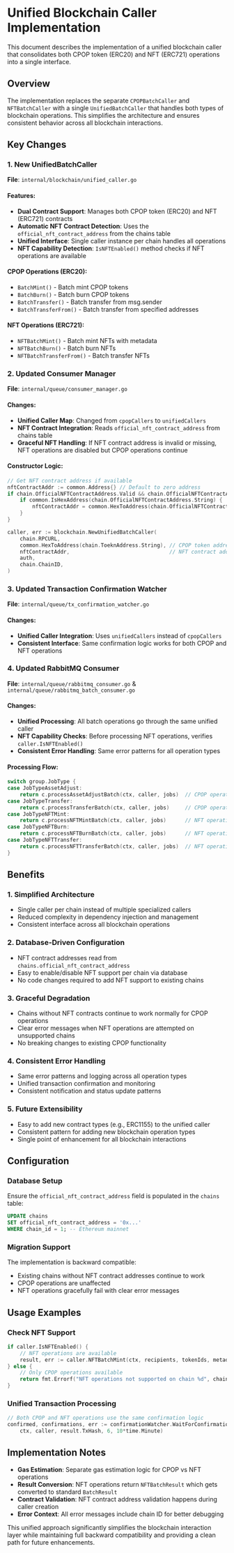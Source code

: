# Unified Blockchain Caller Implementation

This document describes the implementation of a unified blockchain caller that consolidates both CPOP token (ERC20) and NFT (ERC721) operations into a single interface.

## Overview

The implementation replaces the separate `CPOPBatchCaller` and `NFTBatchCaller` with a single `UnifiedBatchCaller` that handles both types of blockchain operations. This simplifies the architecture and ensures consistent behavior across all blockchain interactions.

## Key Changes

### 1. New UnifiedBatchCaller

**File**: `internal/blockchain/unified_caller.go`

#### Features:
- **Dual Contract Support**: Manages both CPOP token (ERC20) and NFT (ERC721) contracts
- **Automatic NFT Contract Detection**: Uses the `official_nft_contract_address` from the chains table
- **Unified Interface**: Single caller instance per chain handles all operations
- **NFT Capability Detection**: `IsNFTEnabled()` method checks if NFT operations are available

#### CPOP Operations (ERC20):
- `BatchMint()` - Batch mint CPOP tokens
- `BatchBurn()` - Batch burn CPOP tokens  
- `BatchTransfer()` - Batch transfer from msg.sender
- `BatchTransferFrom()` - Batch transfer from specified addresses

#### NFT Operations (ERC721):
- `NFTBatchMint()` - Batch mint NFTs with metadata
- `NFTBatchBurn()` - Batch burn NFTs
- `NFTBatchTransferFrom()` - Batch transfer NFTs

### 2. Updated Consumer Manager

**File**: `internal/queue/consumer_manager.go`

#### Changes:
- **Unified Caller Map**: Changed from `cpopCallers` to `unifiedCallers`
- **NFT Contract Integration**: Reads `official_nft_contract_address` from chains table
- **Graceful NFT Handling**: If NFT contract address is invalid or missing, NFT operations are disabled but CPOP operations continue

#### Constructor Logic:
```go
// Get NFT contract address if available
nftContractAddr := common.Address{} // Default to zero address
if chain.OfficialNFTContractAddress.Valid && chain.OfficialNFTContractAddress.String != "" {
    if common.IsHexAddress(chain.OfficialNFTContractAddress.String) {
        nftContractAddr = common.HexToAddress(chain.OfficialNFTContractAddress.String)
    }
}

caller, err := blockchain.NewUnifiedBatchCaller(
    chain.RPCURL,
    common.HexToAddress(chain.ToeknAddress.String), // CPOP token address
    nftContractAddr,                                // NFT contract address
    auth,
    chain.ChainID,
)
```

### 3. Updated Transaction Confirmation Watcher

**File**: `internal/queue/tx_confirmation_watcher.go`

#### Changes:
- **Unified Caller Integration**: Uses `unifiedCallers` instead of `cpopCallers`
- **Consistent Interface**: Same confirmation logic works for both CPOP and NFT operations

### 4. Updated RabbitMQ Consumer

**File**: `internal/queue/rabbitmq_consumer.go` & `internal/queue/rabbitmq_batch_consumer.go`

#### Changes:
- **Unified Processing**: All batch operations go through the same unified caller
- **NFT Capability Checks**: Before processing NFT operations, verifies `caller.IsNFTEnabled()`
- **Consistent Error Handling**: Same error patterns for all operation types

#### Processing Flow:
```go
switch group.JobType {
case JobTypeAssetAdjust:
    return c.processAssetAdjustBatch(ctx, caller, jobs)  // CPOP operations
case JobTypeTransfer:
    return c.processTransferBatch(ctx, caller, jobs)     // CPOP operations
case JobTypeNFTMint:
    return c.processNFTMintBatch(ctx, caller, jobs)      // NFT operations
case JobTypeNFTBurn:
    return c.processNFTBurnBatch(ctx, caller, jobs)      // NFT operations
case JobTypeNFTTransfer:
    return c.processNFTTransferBatch(ctx, caller, jobs)  // NFT operations
}
```

## Benefits

### 1. **Simplified Architecture**
- Single caller per chain instead of multiple specialized callers
- Reduced complexity in dependency injection and management
- Consistent interface across all blockchain operations

### 2. **Database-Driven Configuration**
- NFT contract addresses read from `chains.official_nft_contract_address`
- Easy to enable/disable NFT support per chain via database
- No code changes required to add NFT support to existing chains

### 3. **Graceful Degradation**
- Chains without NFT contracts continue to work normally for CPOP operations
- Clear error messages when NFT operations are attempted on unsupported chains
- No breaking changes to existing CPOP functionality

### 4. **Consistent Error Handling**
- Same error patterns and logging across all operation types
- Unified transaction confirmation and monitoring
- Consistent notification and status update patterns

### 5. **Future Extensibility**
- Easy to add new contract types (e.g., ERC1155) to the unified caller
- Consistent pattern for adding new blockchain operation types
- Single point of enhancement for all blockchain interactions

## Configuration

### Database Setup
Ensure the `official_nft_contract_address` field is populated in the `chains` table:

```sql
UPDATE chains 
SET official_nft_contract_address = '0x...' 
WHERE chain_id = 1; -- Ethereum mainnet
```

### Migration Support
The implementation is backward compatible:
- Existing chains without NFT contract addresses continue to work
- CPOP operations are unaffected
- NFT operations gracefully fail with clear error messages

## Usage Examples

### Check NFT Support
```go
if caller.IsNFTEnabled() {
    // NFT operations are available
    result, err := caller.NFTBatchMint(ctx, recipients, tokenIds, metadataURIs)
} else {
    // Only CPOP operations available
    return fmt.Errorf("NFT operations not supported on chain %d", chainID)
}
```

### Unified Transaction Processing
```go
// Both CPOP and NFT operations use the same confirmation logic
confirmed, confirmations, err := confirmationWatcher.WaitForConfirmation(
    ctx, caller, result.TxHash, 6, 10*time.Minute)
```

## Implementation Notes

- **Gas Estimation**: Separate gas estimation logic for CPOP vs NFT operations
- **Result Conversion**: NFT operations return `NFTBatchResult` which gets converted to standard `BatchResult`
- **Contract Validation**: NFT contract address validation happens during caller creation
- **Error Context**: All error messages include chain ID for better debugging

This unified approach significantly simplifies the blockchain interaction layer while maintaining full backward compatibility and providing a clean path for future enhancements.